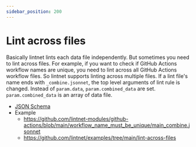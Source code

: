 ```yaml
---
sidebar_position: 200
---
```


# Lint across files

Basically lintnet lints each data file independently.
But sometimes you need to lint across files.
For example, if you want to check if GitHub Actions workflow names are unique,
you need to lint across all GitHub Actions workflow files.
So lintnet supports linting across multiple files.
If a lint file's name ends with `_combine.jsonnet`, the top level arguments of lint rule is changed.
Instead of `param.data`, `param.combined_data` are set.
`param.combined_data` is an array of data file.

- [JSON Schema](https://github.com/lintnet/lintnet/blob/main/json-schema/lint-top-level-argument.json)
- Example
  - https://github.com/lintnet-modules/github-actions/blob/main/workflow_name_must_be_unique/main_combine.jsonnet
  - https://github.com/lintnet/examples/tree/main/lint-across-files
